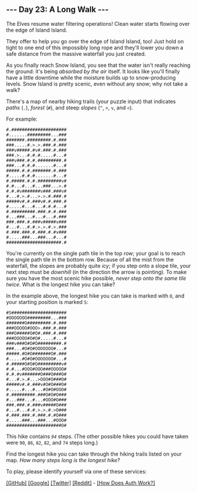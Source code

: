 <!DOCTYPE html>
<html lang="en-us">
<head>
<meta charset="utf-8"/>
<title>Day 23 - Advent of Code 2023</title>
<link rel="stylesheet" type="text/css" href="/static/style.css?31"/>
<link rel="stylesheet alternate" type="text/css" href="/static/highcontrast.css?1" title="High Contrast"/>
<link rel="shortcut icon" href="/favicon.png"/>
<script>window.addEventListener('click', function(e,s,r){if(e.target.nodeName==='CODE'&&e.detail===3){s=window.getSelection();s.removeAllRanges();r=document.createRange();r.selectNodeContents(e.target);s.addRange(r);}});</script>
</head><!--




Oh, hello!  Funny seeing you here.

I appreciate your enthusiasm, but you aren't going to find much down here.
There certainly aren't clues to any of the puzzles.  The best surprises don't
even appear in the source until you unlock them for real.

Please be careful with automated requests; I'm not a massive company, and I can
only take so much traffic.  Please be considerate so that everyone gets to play.

If you're curious about how Advent of Code works, it's running on some custom
Perl code. Other than a few integrations (auth, analytics, social media), I
built the whole thing myself, including the design, animations, prose, and all
of the puzzles.

The puzzles are most of the work; preparing a new calendar and a new set of
puzzles each year takes all of my free time for 4-5 months. A lot of effort
went into building this thing - I hope you're enjoying playing it as much as I
enjoyed making it for you!

If you'd like to hang out, I'm @ericwastl@hachyderm.io on Mastodon and
@ericwastl on Twitter.

- Eric Wastl


















































-->
<body>
<header><div><h1 class="title-global"><a href="/">Advent of Code</a></h1><nav><ul><li><a href="/2023/about">[About]</a></li><li><a href="/2023/events">[Events]</a></li><li><a href="https://teespring.com/stores/advent-of-code" target="_blank">[Shop]</a></li><li><a href="/2023/auth/login">[Log In]</a></li></ul></nav></div><div><h1 class="title-event">&nbsp;<span class="title-event-wrap">{&apos;year&apos;:</span><a href="/2023">2023</a><span class="title-event-wrap">}</span></h1><nav><ul><li><a href="/2023">[Calendar]</a></li><li><a href="/2023/support">[AoC++]</a></li><li><a href="/2023/sponsors">[Sponsors]</a></li><li><a href="/2023/leaderboard">[Leaderboard]</a></li><li><a href="/2023/stats">[Stats]</a></li></ul></nav></div></header>

<div id="sidebar">
<div id="sponsor"><div class="quiet">Our <a href="/2023/sponsors">sponsors</a> help make Advent of Code possible:</div><div class="sponsor"><a href="https://jobs.bestbuy.com/bby?id=career_area&amp;content=technology&amp;career_site=Digital%20and%20Technology,Data%20and%20Analytics&amp;spa=1&amp;s=req_id_num" target="_blank" onclick="if(ga)ga('send','event','sponsor','sidebar',this.href);" rel="noopener">Best Buy</a> - Our purpose is to enrich lives through technology. Join us!</div></div>
</div><!--/sidebar-->

<main>
<article class="day-desc"><h2>--- Day 23: A Long Walk ---</h2><p>The Elves resume water filtering operations! Clean water starts flowing over the edge of Island Island.</p>
<p>They offer to help <em>you</em> go over the edge of Island Island, too! Just <span title="It'll be fiiiiiiiine.">hold on tight</span> to one end of this impossibly long rope and they'll lower you down a safe distance from the massive waterfall you just created.</p>
<p>As you finally reach Snow Island, you see that the water isn't really reaching the ground: it's being <em>absorbed by the air</em> itself. It looks like you'll finally have a little downtime while the moisture builds up to snow-producing levels. Snow Island is pretty scenic, even without any snow; why not take a walk?</p>
<p>There's a map of nearby hiking trails (your puzzle input) that indicates <em>paths</em> (<code>.</code>), <em>forest</em> (<code>#</code>), and steep <em>slopes</em> (<code>^</code>, <code>&gt;</code>, <code>v</code>, and <code>&lt;</code>).</p>
<p>For example:</p>
<pre><code>#.#####################
#.......#########...###
#######.#########.#.###
###.....#.>.>.###.#.###
###v#####.#v#.###.#.###
###.>...#.#.#.....#...#
###v###.#.#.#########.#
###...#.#.#.......#...#
#####.#.#.#######.#.###
#.....#.#.#.......#...#
#.#####.#.#.#########v#
#.#...#...#...###...>.#
#.#.#v#######v###.###v#
#...#.>.#...>.>.#.###.#
#####v#.#.###v#.#.###.#
#.....#...#...#.#.#...#
#.#########.###.#.#.###
#...###...#...#...#.###
###.###.#.###v#####v###
#...#...#.#.>.>.#.>.###
#.###.###.#.###.#.#v###
#.....###...###...#...#
#####################.#
</code></pre>
<p>You're currently on the single path tile in the top row; your goal is to reach the single path tile in the bottom row. Because of all the mist from the waterfall, the slopes are probably quite <em>icy</em>; if you step onto a slope tile, your next step must be <em>downhill</em> (in the direction the arrow is pointing). To make sure you have the most scenic hike possible, <em>never step onto the same tile twice</em>. What is the longest hike you can take?</p>
<p>In the example above, the longest hike you can take is marked with <code>O</code>, and your starting position is marked <code>S</code>:</p>
<pre><code>#S#####################
#OOOOOOO#########...###
#######O#########.#.###
###OOOOO#OOO>.###.#.###
###O#####O#O#.###.#.###
###OOOOO#O#O#.....#...#
###v###O#O#O#########.#
###...#O#O#OOOOOOO#...#
#####.#O#O#######O#.###
#.....#O#O#OOOOOOO#...#
#.#####O#O#O#########v#
#.#...#OOO#OOO###OOOOO#
#.#.#v#######O###O###O#
#...#.>.#...>OOO#O###O#
#####v#.#.###v#O#O###O#
#.....#...#...#O#O#OOO#
#.#########.###O#O#O###
#...###...#...#OOO#O###
###.###.#.###v#####O###
#...#...#.#.>.>.#.>O###
#.###.###.#.###.#.#O###
#.....###...###...#OOO#
#####################O#
</code></pre>
<p>This hike contains <code><em>94</em></code> steps. (The other possible hikes you could have taken were <code>90</code>, <code>86</code>, <code>82</code>, <code>82</code>, and <code>74</code> steps long.)</p>
<p>Find the longest hike you can take through the hiking trails listed on your map. <em>How many steps long is the longest hike?</em></p>
</article>
<p>To play, please identify yourself via one of these services:</p>
<p><a href="/auth/github">[GitHub]</a> <a href="/auth/google">[Google]</a> <a href="/auth/twitter">[Twitter]</a> <a href="/auth/reddit">[Reddit]</a> <span class="quiet">- <a href="/about#faq_auth">[How Does Auth Work?]</a></span></p>
</main>

<!-- ga -->
<script>
(function(i,s,o,g,r,a,m){i['GoogleAnalyticsObject']=r;i[r]=i[r]||function(){
(i[r].q=i[r].q||[]).push(arguments)},i[r].l=1*new Date();a=s.createElement(o),
m=s.getElementsByTagName(o)[0];a.async=1;a.src=g;m.parentNode.insertBefore(a,m)
})(window,document,'script','//www.google-analytics.com/analytics.js','ga');
ga('create', 'UA-69522494-1', 'auto');
ga('set', 'anonymizeIp', true);
ga('send', 'pageview');
</script>
<!-- /ga -->
</body>
</html>